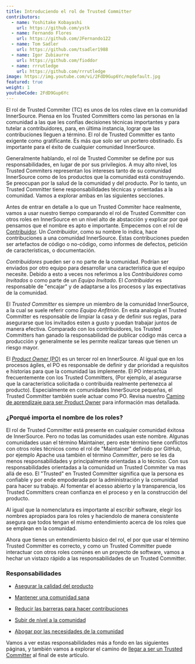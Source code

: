 ```yaml
---
title: Introduciendo el rol de Trusted Committer
contributors:
  - name: Yoshitake Kobayashi
    url: https://github.com/ystk
  - name: Fernando Flores
    url: https://github.com/JFernando122
  - name: Tom Sadler
    url: https://github.com/tsadler1988
  - name: Igor Zubiaurre
    url: https://github.com/fioddor
  - name: rrrutledge
    url: https://github.com/rrrutledge
image: https://img.youtube.com/vi/2FdD9Gup6Yc/mqdefault.jpg
featured: true
weight: 1
youtubeCode: 2FdD9Gup6Yc
---
```

<div class="paragraph pagenumrestart">
<p>El rol de Trusted Commiter (TC) es unos de los roles clave en la comunidad InnerSource.
Piensa en los Trusted Committers como las personas en la comunidad a las que les confías decisiones técnicas importantes y
para tutelar a contribuidores,
para, en última instancia, lograr que las contribuciones lleguen a término.
El rol de Trusted Committer es tanto exigente como gratificante.
Es más que solo ser un portero obstinado.
Es importante para el éxito de cualquier comunidad InnerSource.</p>
</div>
<div class="paragraph">
<p>Generalmente hablando, el rol de Trusted Commiter se define por sus responsabilidades, en lugar de por sus privilegios.
A muy alto nível, los Trusted Commiters representan los intereses tanto de su comunidad InnerSource como de los productos que la comunidad está construyendo.
Se preocupan por la salud de la comunidad y del producto.
Por lo tanto, un Trusted Committer tiene responsabilidades técnicas y orientadas a la comunidad.
Vamos a explorar ambas en las siguientes secciones.</p>
</div>
<div class="paragraph">
<p>Antes de entrar en detalle a lo que un Trusted Commiter hace realmente,
vamos a usar nuestro tiempo comparando el rol de Trusted Committer con otros roles en InnerSource en un nível alto de abstacción
y explicar por qué pensamos que el nombre es apto e importante.
Empecemos con el rol de <a href="https://innersourcecommons.org/learn/learning-path/contributor">Contribuidor</a>.
Un <em>Contribuidor</em>, como su nombre lo indica, hace contribuciones a una comunidad InnerSource.
Estas contribuciones pueden ser artefactos de código o no-código,
como informes de defectos, petición de características, o documentación.</p>
</div>
<div class="paragraph">
<p><em>Contribuidores</em> pueden ser o no parte de la comunidad.
Podrían ser enviados por otro equipo para desarrollar una característica que el equipo necesite.
Debido a esto a veces nos referimos a los <em>Contribuidores</em> como <em>Invitados</em> o como parte de un <em>Equipo Invitado</em>.
El <em>Contribuidor</em> es responsable de "encajar" y de adaptarse a los procesos y las expectativas de la comunidad.</p>
</div>
<div class="paragraph">
<p>El <em>Trusted Committer</em> es siempre un miembro de la comunidad InnerSource,
a la cual se suele referir como <em>Equipo Anfitrión</em>.
En esta analogía el Trusted Committer es responsable de limpiar la casa y de definir sus reglas,
para asegurarse que los invitados esten a gusto y puedan trabajar juntos de manera efectiva.
Comparado con los contribuidores, los Trusted Committers han ganado la responsabilidad de publicar código más cerca a producción
y generalmente se les permite realizar tareas que tienen un riesgo mayor.</p>
</div>
<div class="paragraph">
<p>El <a href="https://innersourcecommons.org/learn/learning-path/product-owner"><em>Product Owner</em> (PO)</a> es un tercer rol en InnerSource.
Al igual que en los procesos ágiles,
el PO es responsable de definir y dar prioridad a requisitos e historias para que la comunidad las implemente.
El PO interactúa frecuentemente con los Trusted Committers,
(Por ejemplo, al asegurarse que la característica solicitada o contribuida realmente pertenezca al producto).
Especialmente en comunidades InnerSource pequeñas, el Trusted Committer también suele actuar como PO. Revisa nuestro <a href="https://innersourcecommons.org/learn/learning-path/product-owner">Camino de aprendizaje para ser Product Owner</a>
para información mas detallada.</p>
</div>
<div class="sect2">
<h3 id="_porqué_importa_el_nombre_de_los_roles">¿Porqué importa el nombre de los roles?</h3>
<div class="paragraph">
<p>El rol de Trusted Committer está presente en cualquier comunidad éxitosa de InnerSource.
Pero no todas las comunidades usan este nombre.
Algunas comunidades usan el término Maintainer, pero este término tiene conflictos con otros roles técnicos como el rol de "Maintainer" definido por GitHub,
por ejemplo Apache usa también el término <em>Committer</em>,
pero se les da menos responsabilidades y principalmente orientadas a lo técnico.
Con sus responsabilidades orientadas a la comunidad un Trusted Commiter va mas allá de eso.
El "Trusted" en Trusted Committer significa que la persona es confiable y por ende empoderada por la administración y la comunidad para hacer su trabajo.
Al fomentar el acesso abierto y la transparencia, los Trusted Committers crean confianza en el proceso y en la construcción del producto.</p>
</div>
<div class="paragraph">
<p>Al igual que la nomenclatura es importante al escribir software, elegir los nombres apropiados para los roles y haciendolo de manera consistente
asegura que todos tengan el mismo entendimiento acerca de los roles que se emplean en la comunidad.</p>
</div>
<div class="paragraph">
<p>Ahora que tienes un entendimiento básico del rol,
el por que usar el término Trusted Committer es correcto,
y como un Trusted Committer puede interactuar con otros roles comúnes en un proyecto de software,
vamos a hechar un vistazo rápido a las responsabilidades de un Trusted Committer.</p>
</div>
</div>
<div class="sect2">
<h3 id="_responsabilidades">Responsabilidades</h3>
<div class="ulist">
<ul>
<li>
<p><a href="https://innersourcecommons.org/learn/learning-path/trusted-committer/02/">Asegurar la calidad del producto</a></p>
</li>
<li>
<p><a href="https://innersourcecommons.org/learn/learning-path/trusted-committer/03/">Mantener una comunidad sana</a></p>
</li>
<li>
<p><a href="https://innersourcecommons.org/learn/learning-path/trusted-committer/05/">Reducir las barreras para hacer contribuciones</a></p>
</li>
<li>
<p><a href="https://innersourcecommons.org/learn/learning-path/trusted-committer/04/">Subir de nível a la comunidad</a></p>
</li>
<li>
<p><a href="https://innersourcecommons.org/learn/learning-path/trusted-committer/06/">Abogar por las necesidades de la comunidad</a></p>
</li>
</ul>
</div>
<div class="paragraph">
<p>Vamos a ver estas responsabilidades más a fondo en las siguientes páginas, y también vamos a explorar el camino de <a href="https://innersourcecommons.org/learn/learning-path/trusted-committer/07/">llegar a ser un Trusted Committer</a> al final de este artículo.</p>
</div>
</div>
<!--- This file autogenerated from https://github.com/InnerSourceCommons/InnerSourceLearningPath/blob/master/scripts -->
